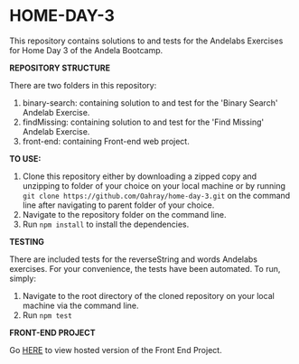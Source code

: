 # HOME-DAY-3
This repository contains solutions to and tests for the Andelabs  Exercises for Home Day 3 of the Andela Bootcamp.

**REPOSITORY STRUCTURE**

There are two folders in this repository:
   1. binary-search: containing solution to and test for the 'Binary Search' Andelab Exercise.
   2. findMissing: containing solution to and test for the 'Find Missing' Andelab Exercise.
   3. front-end: containing Front-end web project. 

**TO USE:**

   1. Clone this repository either by downloading a zipped copy and unzipping to folder of your choice on your local machine or by running `git clone https://github.com/Oahray/home-day-3.git` on the command line after navigating to parent folder of your choice.
   2. Navigate to the repository folder on the command line.
   3. Run `npm install` to install the dependencies. 


**TESTING**

There are included tests for the reverseString and words Andelabs exercises. For your convenience, the tests have been automated. To run, simply: 
   1. Navigate to the root directory of the cloned repository on your local machine via the command line.
   2. Run `npm test`

**FRONT-END PROJECT**

Go [HERE](https://oahray.github.io/home-day-3/) to view hosted version of the Front End Project.